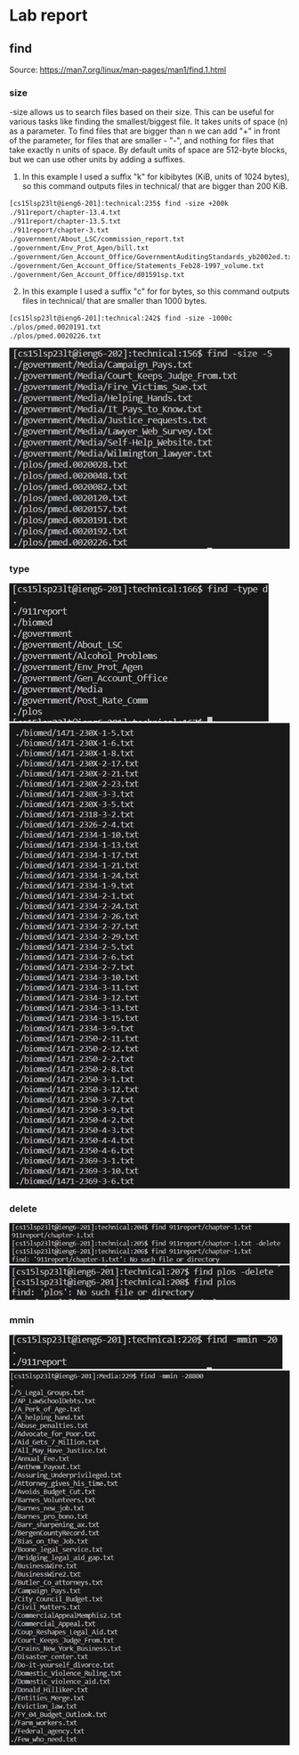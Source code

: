 # Lab report
## find  
Source: https://man7.org/linux/man-pages/man1/find.1.html  
### size
-size allows us to search files based on their size. This can be useful for various tasks like finding the smallest/biggest file. It takes units of space (n) as a parameter. To find files that are bigger than n we can add "+" in front of the parameter, for files that are smaller - "-", and nothing for files that take exactly n units of space. By default units of space are 512-byte blocks, but we can use other units by adding a suffixes.  
1. In this example I used a suffix "k" for kibibytes (KiB, units of 1024 bytes), so this command outputs files in technical/ that are bigger than 200 KiB.  
```
[cs15lsp23lt@ieng6-201]:technical:235$ find -size +200k
./911report/chapter-13.4.txt
./911report/chapter-13.5.txt
./911report/chapter-3.txt
./government/About_LSC/commission_report.txt
./government/Env_Prot_Agen/bill.txt
./government/Gen_Account_Office/GovernmentAuditingStandards_yb2002ed.txt
./government/Gen_Account_Office/Statements_Feb28-1997_volume.txt
./government/Gen_Account_Office/d01591sp.txt
```
2. In this example I used a suffix "c" for for bytes, so this command outputs files in technical/ that are smaller than 1000 bytes.
```
[cs15lsp23lt@ieng6-201]:technical:242$ find -size -1000c
./plos/pmed.0020191.txt
./plos/pmed.0020226.txt
```
![Image](findsize2.jpg)  
### type  
![Image](findtype1.jpg)  
![Image](findtype2.jpg) 
### delete  
![Image](finddelete1.jpg)  
![Image](finddelete2.jpg)  
### mmin
![Image](findmmin1.jpg)  
![Image](findmmin2.jpg)  

